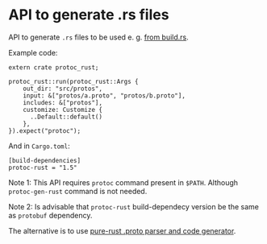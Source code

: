 # API to generate .rs files

API to generate `.rs` files to be used e. g. [from build.rs](https://github.com/stepancheg/rust-protobuf/blob/master/protobuf-test/build.rs).

Example code:

```
extern crate protoc_rust;

protoc_rust::run(protoc_rust::Args {
    out_dir: "src/protos",
    input: &["protos/a.proto", "protos/b.proto"],
    includes: &["protos"],
    customize: Customize {
      ..Default::default()
    },
}).expect("protoc");
```

And in `Cargo.toml`:

```
[build-dependencies]
protoc-rust = "1.5"
```

Note 1: This API requires `protoc` command present in `$PATH`.
Although `protoc-gen-rust` command is not needed.

Note 2: Is advisable that `protoc-rust` build-dependecy version be the same as `protobuf` dependency. 

The alternative is to use
[pure-rust .proto parser and code generator](https://github.com/stepancheg/rust-protobuf/tree/master/protobuf-codegen-pure).
